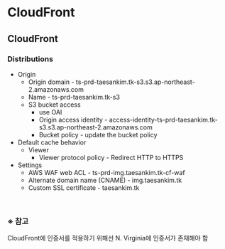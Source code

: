 # CloudFront

## CloudFront
### Distributions
- Origin
  - Origin domain - ts-prd-taesankim.tk-s3.s3.ap-northeast-2.amazonaws.com
  - Name - ts-prd-taesankim.tk-s3
  - S3 bucket access
    - use OAI
    - Origin access identity - access-identity-ts-prd-taesankim.tk-s3.s3.ap-northeast-2.amazonaws.com
    - Bucket policy - update the bucket policy
- Default cache behavior
  - Viewer
    - Viewer protocol policy - Redirect HTTP to HTTPS
- Settings
  - AWS WAF web ACL - ts-prd-img.taesankim.tk-cf-waf
  - Alternate domain name (CNAME) - img.taesankim.tk
  - Custom SSL certificate - taesankim.tk

<br/>

### ※ 참고
CloudFront에 인증서를 적용하기 위해선 N. Virginia에 인증서가 존재해야 함
